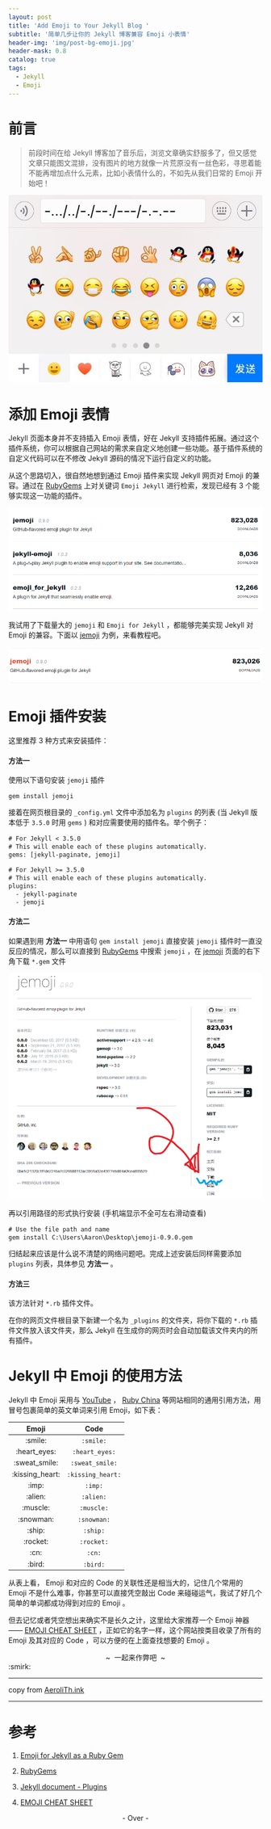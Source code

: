 ```yaml
---
layout: post
title: 'Add Emoji to Your Jekyll Blog '
subtitle: '简单几步让你的 Jekyll 博客兼容 Emoji 小表情'
header-img: 'img/post-bg-emoji.jpg'
header-mask: 0.8
catalog: true
tags:
  - Jekyll
  - Emoji
---
```


# 前言

> 前段时间在给 Jekyll 博客加了音乐后，浏览文章确实舒服多了，但又感觉文章只能图文混排，没有图片的地方就像一片荒原没有一丝色彩，寻思着能不能再增加点什么元素，比如小表情什么的，不如先从我们日常的 Emoji 开始吧！

![textemoji](/img/in-post/2022-09-07-Emoji/textemoji.png)

# 添加 Emoji 表情

Jekyll 页面本身并不支持插入 Emoji 表情，好在 Jekyll 支持插件拓展。通过这个插件系统，你可以根据自己网站的需求来自定义地创建一些功能。基于插件系统的自定义代码可以在不修改 Jekyll 源码的情况下运行自定义的功能。

从这个思路切入，很自然地想到通过 Emoji 插件来实现 Jekyll 网页对 Emoji 的兼容。通过在 [RubyGems](https://rubygems.org/gems) 上对关键词 `Emoji Jekyll` 进行检索，发现已经有 3 个能够实现这一功能的插件。

![relevent Emoji](/img/in-post/2022-09-07-Emoji/releventEmoji.png)

我试用了下载量大的 `jemoji` 和 `Emoji for Jekyll` ，都能够完美实现 Jekyll 对 Emoji 的兼容。下面以 [jemoji](https://rubygems.org/gems/jemoji) 为例，来看教程吧。

![jemoji](/img/in-post/2022-09-07-Emoji/jemoji.png)

# Emoji 插件安装

这里推荐 3 种方式来安装插件：

#### **方法一**

使用以下语句安装 `jemoji` 插件

```
gem install jemoji
```

接着在网页根目录的 `_config.yml` 文件中添加名为 `plugins` 的列表 (当 Jekyll 版本低于 `3.5.0` 时用 `gems` ) 和对应需要使用的插件名。举个例子：

```
# For Jekyll < 3.5.0
# This will enable each of these plugins automatically.
gems: [jekyll-paginate, jemoji]
```

```
# For Jekyll >= 3.5.0
# This will enable each of these plugins automatically.
plugins:
  - jekyll-paginate
  - jemoji
```

#### **方法二**

如果遇到用 **方法一** 中用语句 `gem install jemoji` 直接安装 `jemoji` 插件时一直没反应的情况，那么可以直接到 [RubyGems](https://rubygems.org/gems) 中搜索 `jemoji` ，在 [jemoji](https://rubygems.org/gems/jemoji) 页面的右下角下载 `*.gem` 文件

![downloadJemoji](/img/in-post/2022-09-07-Emoji/downloadjemoji.png)

再以引用路径的形式执行安装 (手机端显示不全可左右滑动查看)

```
# Use the file path and name
gem install C:\Users\Aaron\Desktop\jemoji-0.9.0.gem
```

归结起来应该是什么说不清楚的网络问题吧。完成上述安装后同样需要添加 `plugins` 列表，具体参见 **方法一** 。

#### **方法三**

该方法针对 `*.rb` 插件文件。

在你的网页文件根目录下新建一个名为 `_plugins` 的文件夹，将你下载的 `*.rb` 插件文件放入该文件夹，那么 Jekyll 在生成你的网页时会自动加载该文件夹内的所有插件。

# Jekyll 中 Emoji 的使用方法

Jekyll 中 Emoji 采用与 [YouTube](https://youtube.com/) ， [Ruby China](http://ruby-china.org/) 等网站相同的通用引用方法，用冒号包裹简单的英文单词来引用 Emoji，如下表：

<style>
#emoji
img{margin: 0}
</style>

<table id="emoji" class="table table-bordered table-striped table-condensed">
	<thead>
		<tr>
			<th>Emoji</th>
			<th>Code</th>
		</tr>
	</thead>
	<tbody>
		<tr>
			<td align="center"> :smile: </td>
			<td align="center"> <code>:smile:</code> </td>
		</tr>
		<tr>
			<td align="center"> :heart_eyes: </td>
			<td align="center"> <code>:heart_eyes:</code> </td>
		</tr>
		<tr>
			<td align="center"> :sweat_smile: </td>
			<td align="center"> <code>:sweat_smile:</code> </td>
		</tr>
		<tr>
			<td align="center"> :kissing_heart: </td>
			<td align="center"> <code>:kissing_heart:</code> </td>
		</tr>
    <tr>
			<td align="center"> :imp: </td>
			<td align="center"> <code>:imp:</code> </td>
		</tr>
		<tr>
			<td align="center"> :alien: </td>
			<td align="center"> <code>:alien:</code> </td>
		</tr>
		<tr>
			<td align="center"> :muscle: </td>
			<td align="center"> <code>:muscle:</code> </td>
		</tr>
    <tr>
			<td align="center"> :snowman: </td>
			<td align="center"> <code>:snowman:</code> </td>
		</tr>
    <tr>
			<td align="center"> :ship: </td>
			<td align="center"> <code>:ship:</code> </td>
		</tr>
		<tr>
			<td align="center"> :rocket: </td>
			<td align="center"> <code>:rocket:</code> </td>
		</tr>
		<tr>
			<td align="center"> :cn: </td>
			<td align="center"> <code>:cn:</code> </td>
		</tr>
    <tr>
			<td align="center"> :bird: </td>
			<td align="center"> <code>:bird:</code> </td>
		</tr>
  </tbody>
</table>

从表上看， Emoji 和对应的 Code 的关联性还是相当大的，记住几个常用的 Emoji 不是什么难事，你甚至可以直接凭空敲出 Code 来碰碰运气，我试了好几个简单的单词都成功得到对应的 Emoji 。

但去记忆或者凭空想出来确实不是长久之计，这里给大家推荐一个 Emoji
神器—— [EMOJI CHEAT SHEET](https://www.webpagefx.com/tools/emoji-cheat-sheet/) ，正如它的名字一样，这个网站按类目收录了所有的 Emoji 及其对应的 Code ，可以方便的在上面查找想要的 Emoji 。

<center>~ &nbsp;一起来作弊吧&nbsp; ~</center>
:smirk:

---

copy from [AeroliTh.ink
](https://aerolith.ink)

---

# 参考

1. [Emoji for Jekyll as a Ruby Gem](http://www.yihangho.com/emoji-for-jekyll-as-a-ruby-gem/)

2. [RubyGems](https://rubygems.org/gems)

3. [Jekyll document - Plugins](https://jekyllrb.com/docs/plugins/)

4. [EMOJI CHEAT SHEET](https://www.webpagefx.com/tools/emoji-cheat-sheet/)

<center>- Over -</center>
